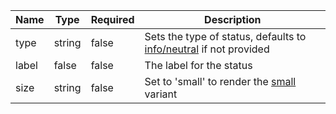| Name  | Type   | Required | Description                                                                        |
| ----- | ------ | -------- | ---------------------------------------------------------------------------------- |
| type  | string | false    | Sets the type of status, defaults to [info/neutral](#info-neutral) if not provided |
| label | false  | false    | The label for the status                                                           |
| size  | string | false    | Set to 'small' to render the [small](#small) variant                               |
